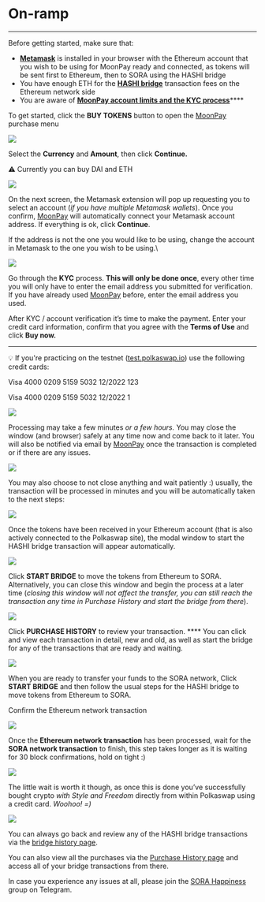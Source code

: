 # On-ramp

****

Before getting started, make sure that:

* [**Metamask**](https://metamask.io/download.html) is installed in your browser with the Ethereum account that you wish to be using for MoonPay ready and connected, as tokens will be sent first to Ethereum, then to SORA using the HASHI bridge
* You have enough ETH for the [**HASHI bridge**](https://polkaswap.io/#/bridge) transaction fees on the Ethereum network side
* You are aware of [**MoonPay account limits and the KYC process**](https://support.moonpay.com/hc/en-gb/articles/4407710995217-What-are-your-account-limits-)****



To get started, click the **BUY TOKENS** button to open the [MoonPay](https://www.moonpay.com/) purchase menu

![](../../.gitbook/assets/foto1.png)

Select the **Currency** and **Amount**, then click **Continue.**

⚠️ Currently you can buy DAI and ETH

![](<../../.gitbook/assets/foto2 (1).png>)

On the next screen, the Metamask extension will pop up requesting you to select an account (_if you have multiple Metamask wallets_). Once you confirm, [MoonPay](https://www.moonpay.com/) will automatically connect your Metamask account address. If everything is ok, click **Continue**.

If the address is not the one you would like to be using, change the account in Metamask to the one you wish to be using.\


![](../../.gitbook/assets/foto3.png)

Go through the **KYC** process. **This will only be done once**, every other time you will only have to enter the email address you submitted for verification. If you have already used [MoonPay](https://www.moonpay.com/) before, enter the email address you used.

After KYC / account verification it’s time to make the payment. Enter your credit card information, confirm that you agree with the **Terms of Use** and click **Buy now.**

****

💡 If you're practicing on the testnet ([test.polkaswap.io](http://test.polkaswap.io)) use the following credit cards:&#x20;

Visa 4000 0209 5159 5032 12/2022 123&#x20;

Visa 4000 0209 5159 5032 12/2022 1



![](../../.gitbook/assets/foto4.png)

Processing may take a few minutes _or a few hours._ You may close the window (and browser) safely at any time now and come back to it later. You will also be notified via email by [MoonPay](https://www.moonpay.com/) once the transaction is completed or if there are any issues.

![](../../.gitbook/assets/foto5.png)

You may also choose to not close anything and wait patiently :) usually, the transaction will be processed in minutes and you will be automatically taken to the next steps:

![](../../.gitbook/assets/foto6.png)

Once the tokens have been received in your Ethereum account (that is also actively connected to the Polkaswap site), the modal window to start the HASHI bridge transaction will appear automatically.

![](<../../.gitbook/assets/foto7 (1).png>)



Click **START BRIDGE** to move the tokens from Ethereum to SORA. Alternatively, you can close this window and begin the process at a later time (_closing this window will not affect the transfer, you can still reach the transaction any time in Purchase History and start the bridge from there_).

![](../../.gitbook/assets/foto8.png)

Click **PURCHASE HISTORY** to review your transaction. **** You can click and view each transaction in detail, new and old, as well as start the bridge for any of the transactions that are ready and waiting.

![](../../.gitbook/assets/foto9.png)

When you are ready to transfer your funds to the SORA network, Click **START BRIDGE** and then follow the usual steps for the HASHI bridge to move tokens from Ethereum to SORA.

Confirm the Ethereum network transaction

![](../../.gitbook/assets/foto10.png)

Once the **Ethereum network transaction** has been processed, wait for the **SORA network transaction** to finish, this step takes longer as it is waiting for 30 block confirmations, hold on tight :)

![](../../.gitbook/assets/foto11.png)

The little wait is worth it though, as once this is done you’ve successfully bought crypto _with Style and Freedom_ directly from within Polkaswap using a credit card. _Woohoo! =)_

![](<../../.gitbook/assets/foto12 (1).png>)



You can always go back and review any of the HASHI bridge transactions via the [bridge history page](https://polkaswap.io/#/bridge/history).

You can also view all the purchases via the [Purchase History page](https://polkaswap.io/#/moonpay-history) and access all of your bridge transactions from there.

In case you experience any issues at all, please join the [SORA Happiness](https://t.me/SORAhappiness) group on Telegram.
